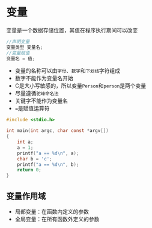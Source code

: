 # 变量

变量是一个数据存储位置，其值在程序执行期间可以改变

```c
//声明变量
变量类型 变量名;
//变量赋值
变量名 = 值;
```

* 变量的名称可以由`字母`、`数字`和`下划线`字符组成
* 数字不能作为变量名开始
* C是大小写敏感的，所以变量`Person`和`person`是两个变量
* 尽量遵循`驼峰命名法`
* 关键字不能作为变量名
* `=`是赋值运算符

```c
#include <stdio.h>

int main(int argc, char const *argv[])
{
    int a;
    a = 1;
    printf("a == %d\n", a);
    char b = 'c';
    printf("a == %d\n", b);
    return 0;
}
```

## 变量作用域

* 局部变量：在函数内定义的参数
* 全局变量：在所有函数外定义的参数